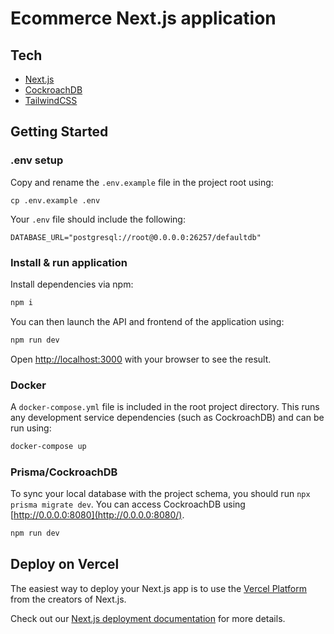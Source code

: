 # Ecommerce Next.js application

## Tech

- [Next.js](https://nextjs.org/)
- [CockroachDB](https://www.cockroachlabs.com/)
- [TailwindCSS](https://tailwindcss.com/)

## Getting Started

### .env setup

Copy and rename the `.env.example` file in the project root using:

```
cp .env.example .env
```

Your `.env` file should include the following:

```
DATABASE_URL="postgresql://root@0.0.0.0:26257/defaultdb"
```

### Install & run application

Install dependencies via npm:

```bash
npm i
```

You can then launch the API and frontend of the application using:

```bash
npm run dev
```

Open [http://localhost:3000](http://localhost:3000) with your browser to see the result.

### Docker

A `docker-compose.yml` file is included in the root project directory. This runs any development service dependencies (such as CockroachDB) and can be run using:

```bash
docker-compose up
```

### Prisma/CockroachDB

To sync your local database with the project schema, you should run `npx prisma migrate dev`. You can access CockroachDB using [http://0.0.0.0:8080](http://0.0.0.0:8080/).

```bash
npm run dev
```

## Deploy on Vercel

The easiest way to deploy your Next.js app is to use the [Vercel Platform](https://vercel.com/new?utm_medium=default-template&filter=next.js&utm_source=create-next-app&utm_campaign=create-next-app-readme) from the creators of Next.js.

Check out our [Next.js deployment documentation](https://nextjs.org/docs/deployment) for more details.
